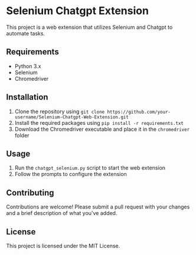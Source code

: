 # Selenium Chatgpt Extension

This project is a web extension that utilizes Selenium and Chatgpt to automate tasks.

## Requirements

* Python 3.x
* Selenium
* Chromedriver

## Installation

1. Clone the repository using `git clone https://github.com/your-username/Selenium-Chatgpt-Web-Extension.git`
2. Install the required packages using `pip install -r requirements.txt`
3. Download the Chromedriver executable and place it in the `chromedriver` folder

## Usage

1. Run the `chatgpt_selenium.py` script to start the web extension
2. Follow the prompts to configure the extension

## Contributing

Contributions are welcome! Please submit a pull request with your changes and a brief description of what you've added.

## License

This project is licensed under the MIT License.
